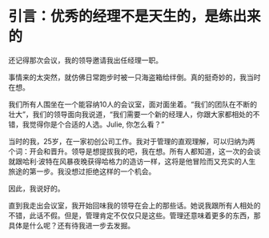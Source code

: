 # 引言：优秀的经理不是天生的，是练出来的

还记得那次会议，我的领导邀请我出任经理一职。

事情来的太突然，就仿佛日常跑步时被一只海盗箱给绊倒。真的挺奇妙的，我当时在想。

我们所有人围坐在一个能容纳10人的会议室，面对面坐着。“我们的团队在不断的壮大”，我们的领导面向我说道，“我们需要一个新的经理人，你跟大家都相处的不错，我觉得你是个合适的人选。Julie, 你怎么看？”

当时的我，25岁，在一家初创公司工作。我对于管理的直观理解，可以归纳为两个词：开会和晋升。领导是想提拔我的吧，我在想。所有人都知道，这一次的会谈就跟哈利·波特在风暴夜晚获得哈格力的造访一样，这将是他冒险而又充实的人生旅途的第一步。我没想过拒绝这样的一个机会。

因此，我说好的。

直到我走出会议室，我开始回味我的领导在会上的那些话。她说我跟所有人相处的不错，此话不假。但是，管理肯定不仅仅只是这些。管理还意味着更多的东西，那具体是什么呢？还有待我进一步去发掘。

